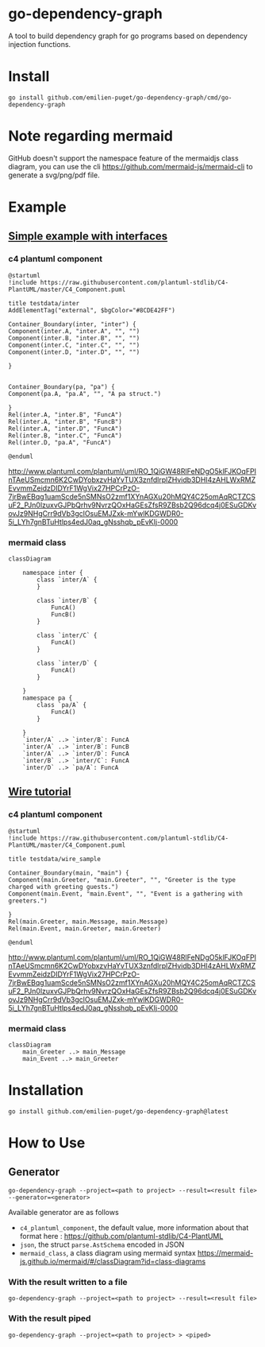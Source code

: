 # go-dependency-graph

A tool to build dependency graph for go programs based on dependency injection functions.

# Install

```
go install github.com/emilien-puget/go-dependency-graph/cmd/go-dependency-graph
```
# Note regarding mermaid

GitHub doesn't support the namespace feature of the mermaidjs class diagram, you can use the
cli https://github.com/mermaid-js/mermaid-cli to generate a svg/png/pdf file.

# Example

## [Simple example with interfaces](./pkg/parse/testdata/inter)

### c4 plantuml component

```puml
@startuml
!include https://raw.githubusercontent.com/plantuml-stdlib/C4-PlantUML/master/C4_Component.puml

title testdata/inter
AddElementTag("external", $bgColor="#8CDE42FF")

Container_Boundary(inter, "inter") {
Component(inter.A, "inter.A", "", "")
Component(inter.B, "inter.B", "", "")
Component(inter.C, "inter.C", "", "")
Component(inter.D, "inter.D", "", "")

}


Container_Boundary(pa, "pa") {
Component(pa.A, "pa.A", "", "A pa struct.")

}
Rel(inter.A, "inter.B", "FuncA")
Rel(inter.A, "inter.B", "FuncB")
Rel(inter.A, "inter.D", "FuncA")
Rel(inter.B, "inter.C", "FuncA")
Rel(inter.D, "pa.A", "FuncA")

@enduml
```

http://www.plantuml.com/plantuml/uml/RO_1QiGW48RlFeNDgO5klFJKOqFPInTAeUSmcmn6K2CwDYobxzvHaYvTUX3znfdlrplZHvidb3DHI4zAHLWxRMZEvvmmZeidzDIDYrF1WgVix27HPCrPzO-7jrBwEBqg1uamScde5nSMNsO2zmf1XYnAGXu20hMQY4C25omAqRCTZCSuF2_PJn0lzuxvGJPbQrhv9NvrzQOxHaGEsZfsR9ZBsb2Q96dcq4j0ESuGDKvovJz9NHgCrr9dVb3gclOsuEMJZxk-mYwlKDGWDR0-5i_LYh7gnBTuHtlps4edJ0aq_gNsshqb_pEvKIj-0000

### mermaid class

```mermaid
classDiagram

    namespace inter {
        class `inter/A` {
        }

        class `inter/B` {
            FuncA()
            FuncB()
        }

        class `inter/C` {
            FuncA()
        }

        class `inter/D` {
            FuncA()
        }

    }
    namespace pa {
        class `pa/A` {
            FuncA()
        }

    }
    `inter/A` ..> `inter/B`: FuncA
    `inter/A` ..> `inter/B`: FuncB
    `inter/A` ..> `inter/D`: FuncA
    `inter/B` ..> `inter/C`: FuncA
    `inter/D` ..> `pa/A`: FuncA

```

## [Wire tutorial](https://github.com/google/wire/blob/main/_tutorial/main.go)

### c4 plantuml component

```puml
@startuml
!include https://raw.githubusercontent.com/plantuml-stdlib/C4-PlantUML/master/C4_Component.puml

title testdata/wire_sample

Container_Boundary(main, "main") {
Component(main.Greeter, "main.Greeter", "", "Greeter is the type charged with greeting guests.")
Component(main.Event, "main.Event", "", "Event is a gathering with greeters.")

}
Rel(main.Greeter, main.Message, main.Message)
Rel(main.Event, main.Greeter, main.Greeter)

@enduml
```

http://www.plantuml.com/plantuml/uml/RO_1QiGW48RlFeNDgO5klFJKOqFPInTAeUSmcmn6K2CwDYobxzvHaYvTUX3znfdlrplZHvidb3DHI4zAHLWxRMZEvvmmZeidzDIDYrF1WgVix27HPCrPzO-7jrBwEBqg1uamScde5nSMNsO2zmf1XYnAGXu20hMQY4C25omAqRCTZCSuF2_PJn0lzuxvGJPbQrhv9NvrzQOxHaGEsZfsR9ZBsb2Q96dcq4j0ESuGDKvovJz9NHgCrr9dVb3gclOsuEMJZxk-mYwlKDGWDR0-5i_LYh7gnBTuHtlps4edJ0aq_gNsshqb_pEvKIj-0000

### mermaid class

```mermaid
classDiagram
    main_Greeter ..> main_Message
    main_Event ..> main_Greeter
```

# Installation

`go install github.com/emilien-puget/go-dependency-graph@latest`

# How to Use

## Generator

`go-dependency-graph --project=<path to project> --result=<result file> --generator=<generator>`

Available generator are as follows

- `c4_plantuml_component`, the default value, more information about that format
  here : https://github.com/plantuml-stdlib/C4-PlantUML
- `json`, the struct `parse.AstSchema` encoded in JSON
- `mermaid_class`, a class diagram using mermaid
  syntax https://mermaid-js.github.io/mermaid/#/classDiagram?id=class-diagrams

### With the result written to a file

`go-dependency-graph --project=<path to project> --result=<result file>`

### With the result piped

`go-dependency-graph --project=<path to project> > <piped>`

